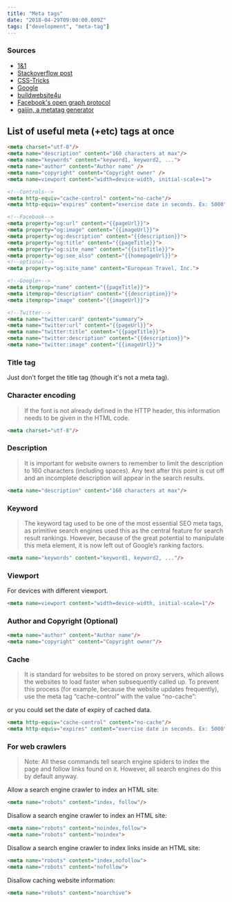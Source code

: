 ```yaml
---
title: "Meta tags"
date: "2018-04-29T09:00:00.009Z"
tags: ["development", "meta-tag"]
---
```

### Sources
* [1&1](https://www.1and1.com/digitalguide/websites/web-development/the-most-important-meta-tags-and-their-functions/)
* [Stackoverflow post](https://stackoverflow.com/questions/1092329/what-are-the-important-meta-tags-i-must-put-in-my-website?utm_medium=organic&utm_source=google_rich_qa&utm_campaign=google_rich_qa)
* [CSS-Tricks](https://css-tricks.com/essential-meta-tags-social-media/)
* [Google](https://support.google.com/webmasters/answer/79812?hl=ko)
* [buildwebsite4u](http://www.buildwebsite4u.com/building/web-crawlers.shtml)
* [Facebook's open graph protocol](http://ogp.me/)
* [gaijin, a metatag generator](https://www.gaijin.at/en/olsmgen.php)

## List of useful meta (+etc) tags at once
```html
<meta charset="utf-8"/>
<meta name="description" content="160 characters at max"/>
<meta name="keywords" content="keyword1, keyword2, ...">
<meta name="author" content="Author name" />
<meta name="copyright" content="Copyright owner" />
<meta name=viewport content="width=device-width, initial-scale=1">

<!--Controls-->
<meta http-equiv="cache-control" content="no-cache"/>
<meta http-equiv="expires" content="exercise date in seconds. Ex: 5000"/> 

<!--Facebook-->
<meta property="og:url" content="{{pageUrl}}">
<meta property="og:image" content="{{imageUrl}}">
<meta property="og:description" content="{{description}}">
<meta property="og:title" content="{{pageTitle}}">
<meta property="og:site_name" content="{{siteTitle}}">
<meta property="og:see_also" content="{{homepageUrl}}">
<!--optional-->
<meta property="og:site_name" content="European Travel, Inc.">

<!--Google+-->
<meta itemprop="name" content="{{pageTitle}}">
<meta itemprop="description" content="{{description}}">
<meta itemprop="image" content="{{imageUrl}}">

<!--Twitter-->
<meta name="twitter:card" content="summary">
<meta name="twitter:url" content="{{pageUrl}}">
<meta name="twitter:title" content="{{pageTitle}}">
<meta name="twitter:description" content="{{description}}">
<meta name="twitter:image" content="{{imageUrl}}">
```

### Title tag
Just don't forget the title tag (though it's not a meta tag). 

### Character encoding 
> If the font is not already defined in the HTTP header, this information needs to be given in the HTML code. 

```html
<meta charset="utf-8"/>
```

### Description
> It is important for website owners to remember to limit the description to 160 characters (including spaces). Any text after this point is cut off and an incomplete description will appear in the search results.

```html
<meta name="description" content="160 characters at max"/>
```

### Keyword
> The keyword tag used to be one of the most essential SEO meta tags, as primitive search engines used this as the central feature for search result rankings. However, because of the great potential to manipulate this meta element, it is now left out of Google’s ranking factors.

```html
<meta name="keywords" content="keyword1, keyword2, ..."/>
```

### Viewport
For devices with different viewport.

```html
<meta name=viewport content="width=device-width, initial-scale=1"/>
```

### Author and Copyright (Optional)
```html
<meta name="author" content="Author name"/>
<meta name="copyright" content="Copyright owner"/>
```

### Cache
> It is standard for websites to be stored on proxy servers, which allows the websites to load faster when subsequently called up. To prevent this process (for example, because the website updates frequently), use the meta tag “cache-control” with the value “no-cache”:

or you could set the date of expiry of cached data.
```html
<meta http-equiv="cache-control" content="no-cache"/>
<meta http-equiv="expires" content="exercise date in seconds. Ex: 5000"/> 
```

### For web crawlers 

> Note: All these commands tell search engine spiders to index the page and follow links found on it. However, all search engines do this by default anyway.

Allow a search engine crawler to index an HTML site:
```html
<meta name="robots" content="index, follow"/>
```

Disallow a search engine crawler to index an HTML site:
```html
<meta name="robots" content="noindex,follow">
<meta name="robots" content="noindex">
```

Disallow a search engine crawler to index links inside an HTML site:
```html
<meta name="robots" content="index,nofollow">
<meta name="robots" content="nofollow">
```

Disallow caching website information:
```html
<meta name="robots" content="noarchive">
```

